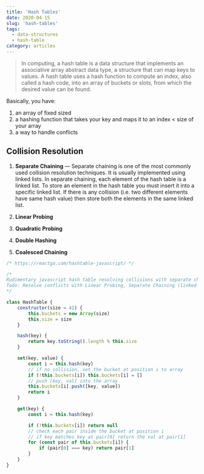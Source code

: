 ```yaml
---
title: 'Hash Tables'
date: 2020-04-15
slug: 'hash-tables'
tags:
  - data-structures
  - hash-table
category: articles
---
```


> In computing, a hash table is a data structure that implements an associative array abstract data type, a structure that can map keys to values. A hash table uses a hash function to compute an index, also called a hash code, into an array of buckets or slots, from which the desired value can be found.

Basically, you have:

1. an array of fixed sized
2. a hashing function that takes your key and maps it to an index < size of your array
3. a way to handle conflicts

## Collision Resolution

1. **Separate Chaining** — Separate chaining is one of the most commonly used collision resolution techniques. It is usually implemented using linked lists. In separate chaining, each element of the hash table is a linked list. To store an element in the hash table you must insert it into a specific linked list. If there is any collision (i.e. two different elements have same hash value) then store both the elements in the same linked list.

2. **Linear Probing**
3. **Quadratic Probing**
4. **Double Hashing**
5. **Coalesced Chaining**

```javascript
/* https://reactgo.com/hashtable-javascript/ */

/*
Rudimentary javascript hash table resolving collisions with separate chaining.
Todo: Resolve conflicts with Linear Probing, Separate Chaining (linked lists)
*/

class HashTable {
	constructor(size = 42) {
		this.buckets = new Array(size)
		this.size = size
	}

	hash(key) {
		return key.toString().length % this.size
	}

	set(key, value) {
		const i = this.hash(key)
		// if no collision, set the bucket at position i to array
		if (!this.buckets[i]) this.buckets[i] = []
		// push [key, val] into the array
		this.buckets[i].push([key, value])
		return i
	}

	get(key) {
		const i = this.hash(key)

		if (!this.buckets[i]) return null
		// check each pair inside the bucket at position i
		// if key matches key at pair[0] return the val at pair[1]
		for (const pair of this.buckets[i]) {
			if (pair[0] === key) return pair[1]
		}
	}
}
```
